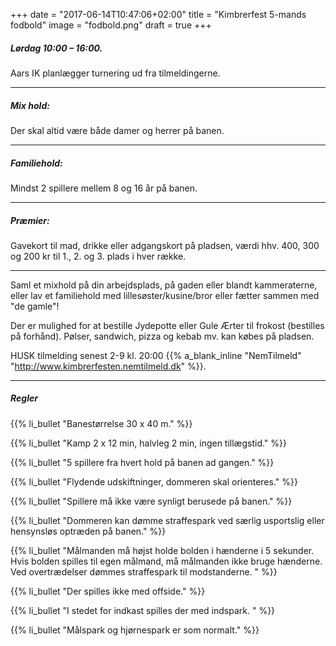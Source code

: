 +++
date = "2017-06-14T10:47:06+02:00"
title = "Kimbrerfest 5-mands fodbold"
image = "fodbold.png"
draft = true
+++

##### Lørdag 10:00 – 16:00.

Aars IK planlægger turnering ud fra tilmeldingerne.

------

##### Mix hold: 
Der skal altid være både damer og herrer på banen.

------

##### Familiehold: 
Mindst 2 spillere mellem 8 og 16 år på banen.

-------

##### Præmier: 
Gavekort til mad, drikke eller adgangskort på pladsen, værdi hhv. 400, 300 og 200 kr til 1., 2. og 3. plads i hver række.

-------
Saml et mixhold på din arbejdsplads, på gaden eller blandt kammeraterne, eller lav et familiehold med lillesøster/kusine/bror eller fætter sammen med "de gamle"! 

Der er mulighed for at bestille Jydepotte eller Gule Ærter til frokost (bestilles på forhånd).
Pølser, sandwich, pizza og kebab mv. kan købes på pladsen.

HUSK tilmelding senest 2-9 kl. 20:00 {{% a_blank_inline "NemTilmeld" "http://www.kimbrerfesten.nemtilmeld.dk" %}}. 

-----

##### Regler
{{% li_bullet "Banestørrelse 30 x 40 m." %}}

{{% li_bullet "Kamp 2 x 12 min, halvleg 2 min, ingen tillægstid." %}}

{{% li_bullet "5 spillere fra hvert hold på banen ad gangen." %}}

{{% li_bullet "Flydende udskiftninger, dommeren skal orienteres." %}}

{{% li_bullet "Spillere må ikke være synligt berusede på banen." %}}

{{% li_bullet "Dommeren kan dømme straffespark ved særlig usportslig eller hensynsløs optræden på banen." %}}

{{% li_bullet "Målmanden må højst holde bolden i hænderne i 5 sekunder. Hvis bolden spilles til egen målmand, må målmanden ikke bruge hænderne. Ved overtrædelser dømmes straffespark til modstanderne. " %}}

{{% li_bullet "Der spilles ikke med offside." %}}

{{% li_bullet "I stedet for indkast spilles der med indspark. " %}}

{{% li_bullet "Målspark og hjørnespark er som normalt." %}}